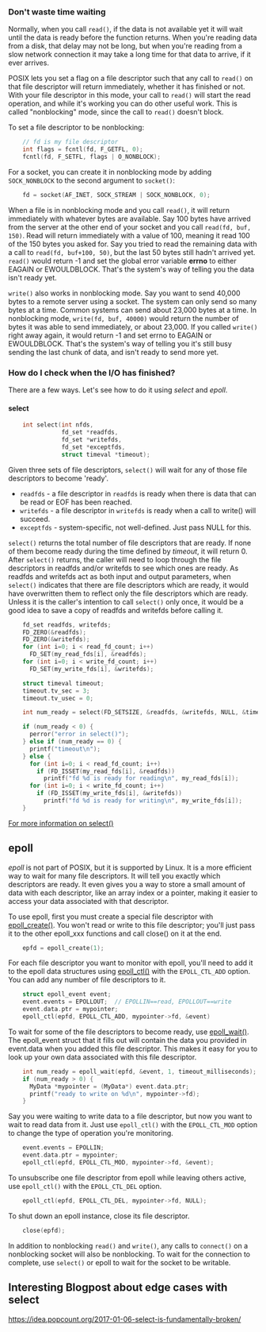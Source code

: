 ### Don't waste time waiting

Normally, when you call `read()`, if the data is not available yet it will wait until the data is ready before the function returns.  When you're reading data from a disk, that delay may not be long, but when you're reading from a slow network connection it may take a long time for that data to arrive, if it ever arrives.  

POSIX lets you set a flag on a file descriptor such that any call to `read()` on that file descriptor will return immediately, whether it has finished or not.  With your file descriptor in this mode, your call to `read()` will start
the read operation, and while it's working you can do other useful work.  This is called "nonblocking" mode,
since the call to `read()` doesn't block.

To set a file descriptor to be nonblocking:
```C
    // fd is my file descriptor
    int flags = fcntl(fd, F_GETFL, 0);
    fcntl(fd, F_SETFL, flags | O_NONBLOCK);
```
For a socket, you can create it in nonblocking mode by adding `SOCK_NONBLOCK` to the second argument to `socket()`:
```C
    fd = socket(AF_INET, SOCK_STREAM | SOCK_NONBLOCK, 0);
```
When a file is in nonblocking mode and you call `read()`, it will return immediately with whatever bytes are available.
Say 100 bytes have arrived from the server at the other end of your socket and you call `read(fd, buf, 150)`.
Read will return immediately with a value of 100, meaning it read 100 of the 150 bytes you asked for.
Say you tried to read the remaining data with a call to `read(fd, buf+100, 50)`, but the last 50 bytes still hadn't
arrived yet.  `read()` would return -1 and set the global error variable **errno** to either
EAGAIN or EWOULDBLOCK.  That's the system's way of telling you the data isn't ready yet.

`write()` also works in nonblocking mode.  Say you want to send 40,000 bytes to a remote server using a socket.
The system can only send so many bytes at a time. Common systems can send about 23,000 bytes at a time. In nonblocking mode, `write(fd, buf, 40000)` would return the number of bytes it was able to
send immediately, or about 23,000.  If you called `write()` right away again, it would return -1 and set errno to
EAGAIN or EWOULDBLOCK. That's the system's way of telling you it's still busy sending the last chunk of data,
and isn't ready to send more yet.

### How do I check when the I/O has finished?

There are a few ways.  Let's see how to do it using *select* and *epoll*.

#### select
```C
    int select(int nfds, 
               fd_set *readfds, 
               fd_set *writefds,
               fd_set *exceptfds, 
               struct timeval *timeout);
```
Given three sets of file descriptors, `select()` will wait for any of those file descriptors to become 'ready'.
* `readfds` - a file descriptor in `readfds` is ready when there is data that can be read or EOF has been reached.
* `writefds` - a file descriptor in `writefds` is ready when a call to write() will succeed.
* `exceptfds` - system-specific, not well-defined.  Just pass NULL for this.

`select()` returns the total number of file descriptors that are ready.  If none of them become
ready during the time defined by *timeout*, it will return 0.  After `select()` returns, the 
caller will need to loop through the file descriptors in readfds and/or writefds to see which
ones are ready. As readfds and writefds act as both input and output parameters, when `select()`
indicates that there are file descriptors which are ready, it would have overwritten them to
reflect only the file descriptors which are ready. Unless it is the caller's intention to call
`select()` only once, it would be a good idea to save a copy of readfds and writefds before
calling it.

```C
    fd_set readfds, writefds;
    FD_ZERO(&readfds);
    FD_ZERO(&writefds);
    for (int i=0; i < read_fd_count; i++)
      FD_SET(my_read_fds[i], &readfds);
    for (int i=0; i < write_fd_count; i++)
      FD_SET(my_write_fds[i], &writefds);

    struct timeval timeout;
    timeout.tv_sec = 3;
    timeout.tv_usec = 0;

    int num_ready = select(FD_SETSIZE, &readfds, &writefds, NULL, &timeout);

    if (num_ready < 0) {
      perror("error in select()");
    } else if (num_ready == 0) {
      printf("timeout\n");
    } else {
      for (int i=0; i < read_fd_count; i++)
        if (FD_ISSET(my_read_fds[i], &readfds))
          printf("fd %d is ready for reading\n", my_read_fds[i]);
      for (int i=0; i < write_fd_count; i++)
        if (FD_ISSET(my_write_fds[i], &writefds))
          printf("fd %d is ready for writing\n", my_write_fds[i]);
    }
```

[For more information on select()](http://pubs.opengroup.org/onlinepubs/9699919799/functions/select.html)

## epoll

*epoll* is not part of POSIX, but it is supported by Linux.  It is a more efficient way to wait for many
file descriptors.  It will tell you exactly which descriptors are ready. It even gives you a way to store
a small amount of data with each descriptor, like an array index or a pointer, making it easier to access
your data associated with that descriptor.

To use epoll, first you must create a special file descriptor with [epoll_create()](http://linux.die.net/man/2/epoll_create).  You won't read or write to this file
descriptor; you'll just pass it to the other epoll_xxx functions and call
close() on it at the end.
```C
    epfd = epoll_create(1);
```
For each file descriptor you want to monitor with epoll, you'll need to add it 
to the epoll data structures 
using [epoll_ctl()](http://linux.die.net/man/2/epoll_ctl) with the `EPOLL_CTL_ADD` option.  You can add any
number of file descriptors to it.
```C
    struct epoll_event event;
    event.events = EPOLLOUT;  // EPOLLIN==read, EPOLLOUT==write
    event.data.ptr = mypointer;
    epoll_ctl(epfd, EPOLL_CTL_ADD, mypointer->fd, &event)
```
To wait for some of the file descriptors to become ready, use [epoll_wait()](http://linux.die.net/man/2/epoll_wait).
The epoll_event struct that it fills out will contain the data you provided in event.data when you
added this file descriptor. This makes it easy for you to look up your own data associated
with this file descriptor.
```C
    int num_ready = epoll_wait(epfd, &event, 1, timeout_milliseconds);
    if (num_ready > 0) {
      MyData *mypointer = (MyData*) event.data.ptr;
      printf("ready to write on %d\n", mypointer->fd);
    }
```
Say you were waiting to write data to a file descriptor, but now you want to wait to read data from it.
Just use `epoll_ctl()` with the `EPOLL_CTL_MOD` option to change the type of operation you're monitoring.
```C
    event.events = EPOLLIN;
    event.data.ptr = mypointer;
    epoll_ctl(epfd, EPOLL_CTL_MOD, mypointer->fd, &event);
```
To unsubscribe one file descriptor from epoll while leaving others active, use `epoll_ctl()` with the `EPOLL_CTL_DEL` option.
```C
    epoll_ctl(epfd, EPOLL_CTL_DEL, mypointer->fd, NULL);
```
To shut down an epoll instance, close its file descriptor.
```C
    close(epfd);
```
In addition to nonblocking `read()` and `write()`, any calls to `connect()` on a nonblocking socket will also be
nonblocking. To wait for the connection to complete, use `select()` or epoll to wait for the socket to be writable.


## Interesting Blogpost about edge cases with select

https://idea.popcount.org/2017-01-06-select-is-fundamentally-broken/
